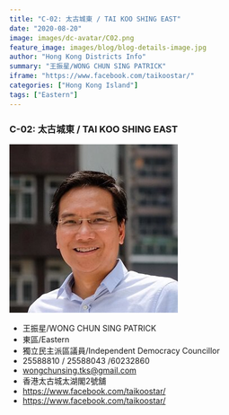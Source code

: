 ```yaml
---
title: "C-02: 太古城東 / TAI KOO SHING EAST"
date: "2020-08-20"
image: images/dc-avatar/C02.png
feature_image: images/blog/blog-details-image.jpg
author: "Hong Kong Districts Info"
summary: "王振星/WONG CHUN SING PATRICK"
iframe: "https://www.facebook.com/taikoostar/"
categories: ["Hong Kong Island"]
tags: ["Eastern"]
---
```


### C-02: 太古城東 / TAI KOO SHING EAST  
![](/images/dc-avatar/C02.png)  

 - 王振星/WONG CHUN SING PATRICK  
 - 東區/Eastern  
 - 獨立民主派區議員/Independent Democracy Councillor  
 - 25588810 / 25588043 /60232860  
 - wongchunsing.tks@gmail.com  
 - 香港太古城太湖閣2號舖  
 - https://www.facebook.com/taikoostar/  
 - https://www.facebook.com/taikoostar/
